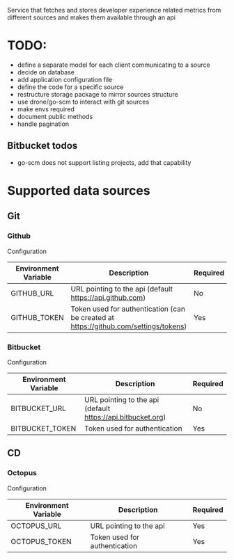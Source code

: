 Service that fetches and stores developer experience related metrics from different sources and makes them available through an api

# TODO:
- define a separate model for each client communicating to a source
- decide on database
- add application configuration file
- define the code for a specific source
- restructure storage package to mirror sources structure
- use drone/go-scm to interact with git sources
- make envs required
- document public methods
- handle pagination

## Bitbucket todos
- go-scm does not support listing projects, add that capability

# Supported data sources

## Git

### Github
Configuration

| Environment Variable | Description                                                                          | Required |
| -------------------- | ------------------------------------------------------------------------------------ | -------- |
| GITHUB_URL           | URL pointing to the api (default https://api.github.com)                             | No       |
| GITHUB_TOKEN         | Token used for authentication (can be created at https://github.com/settings/tokens) | Yes      |

### Bitbucket
Configuration

| Environment Variable | Description                                                 | Required |
| -------------------- | ----------------------------------------------------------- | -------- |
| BITBUCKET_URL        | URL pointing to the api (default https://api.bitbucket.org) | No       |
| BITBUCKET_TOKEN      | Token used for authentication                               | Yes      |

## CD

### Octopus
Configuration

| Environment Variable | Description                   | Required |
| -------------------- | ----------------------------- | -------- |
| OCTOPUS_URL          | URL pointing to the api       | Yes      |
| OCTOPUS_TOKEN        | Token used for authentication | Yes      |